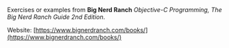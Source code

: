 Exercises or examples from **Big Nerd Ranch** *Objective-C Programming, The Big Nerd Ranch Guide 2nd Edition*.

Website: [https://www.bignerdranch.com/books/](https://www.bignerdranch.com/books/)